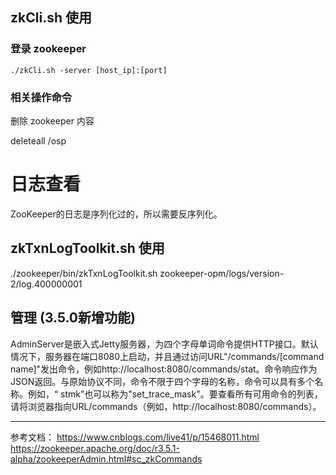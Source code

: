 
## zkCli.sh 使用
### 登录 zookeeper
```
./zkCli.sh -server [host_ip]:[port]
```

### 相关操作命令
删除 zookeeper 内容

deleteall /osp



# 日志查看
ZooKeeper的日志是序列化过的，所以需要反序列化。

## zkTxnLogToolkit.sh 使用 

 ./zookeeper/bin/zkTxnLogToolkit.sh zookeeper-opm/logs/version-2/log.400000001 

## 管理 (3.5.0新增功能)
AdminServer是嵌入式Jetty服务器，为四个字母单词命令提供HTTP接口。默认情况下，服务器在端口8080上启动，并且通过访问URL"/commands/[command name]"发出命令，例如http://localhost:8080/commands/stat。命令响应作为JSON返回。与原始协议不同，命令不限于四个字母的名称，命令可以具有多个名称。例如，“ stmk”也可以称为"set_trace_mask"。要查看所有可用命令的列表，请将浏览器指向URL/commands（例如，http://localhost:8080/commands）。


---
参考文档：
https://www.cnblogs.com/live41/p/15468011.html
https://zookeeper.apache.org/doc/r3.5.1-alpha/zookeeperAdmin.html#sc_zkCommands
